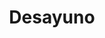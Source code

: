 ---
title: Desayuno
image: ../assets/assets/article-3.jpeg
precio: $3000
description: Se entrega envuelto con moño y tags con frases a eleccion, se pueden agregar mini globos con forma de corazon
---